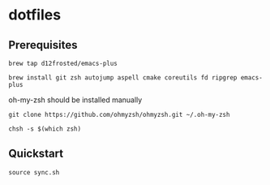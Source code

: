 # dotfiles

## Prerequisites

```
brew tap d12frosted/emacs-plus

brew install git zsh autojump aspell cmake coreutils fd ripgrep emacs-plus
```

oh-my-zsh should be installed manually

```
git clone https://github.com/ohmyzsh/ohmyzsh.git ~/.oh-my-zsh

chsh -s $(which zsh)
```

## Quickstart

```
source sync.sh
```
